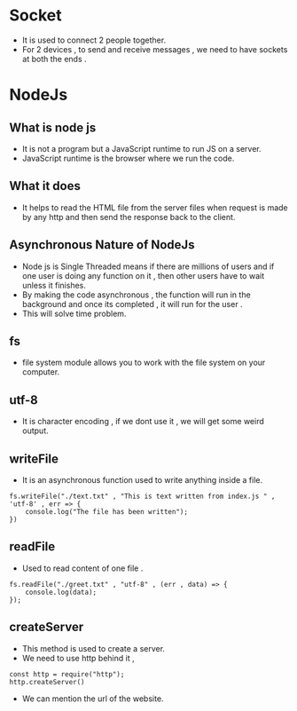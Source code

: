 # Socket

- It is used to connect 2 people together.
- For 2 devices , to send and receive messages , we need to have sockets at both the ends .

# NodeJs

## What is node js

- It is not a program but a JavaScript runtime to run JS on a server.
- JavaScript runtime is the browser where we run the code.

## What it does

- It helps to read the HTML file from the server files when request is made by any http and then send the response back to the client.

## Asynchronous Nature of NodeJs

- Node js is Single Threaded means if there are millions of users and if one user is doing any function on it , then other users have to wait unless it finishes.
- By making the code asynchronous , the function will run in the background and once its completed , it will run for the user .
- This will solve time problem.

## fs

- file system module allows you to work with the file system on your computer.

## utf-8

- It is character encoding , if we dont use it , we will get some weird output.

## writeFile

- It is an asynchronous function used to write anything inside a file.

```JS
fs.writeFile("./text.txt" , "This is text written from index.js " , 'utf-8' , err => {
    console.log("The file has been written");
})
```

## readFile

- Used to read content of one file .

```JS
fs.readFile("./greet.txt" , "utf-8" , (err , data) => {
    console.log(data);
});
```

## createServer
* This method is used to create a server.
* We need to use http behind it ,
```JS
const http = require("http");
http.createServer()
```
* We can mention the url of the website.